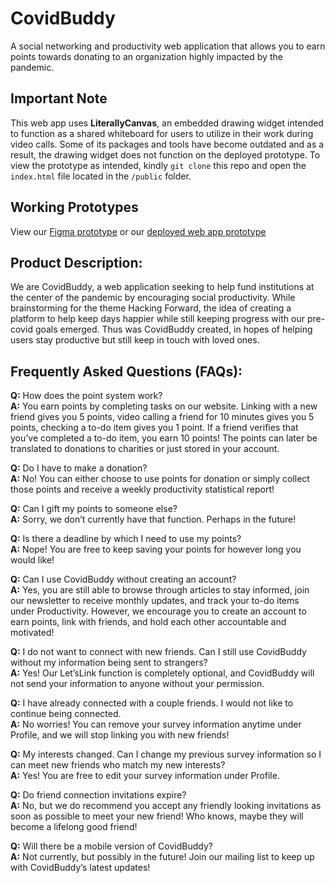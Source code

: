 # CovidBuddy
A social networking and productivity web application that allows you to earn points towards donating to an organization highly impacted by the pandemic.

## Important Note
This web app uses **LiterallyCanvas**, an embedded drawing widget intended to function as a shared whiteboard for users to utilize in their work during video calls. Some of its packages and tools have become outdated and as a result, the drawing widget does not function on the deployed prototype. To view the prototype as intended, kindly `git clone` this repo and open the `index.html` file located in the `/public` folder.

## Working Prototypes
View our [Figma prototype](https://www.figma.com/proto/XJtOGbXnm0DWtOBVdmiIyC/hackathon-2021?node-id=3%3A12&scaling=scale-down-width) or our [deployed web app prototype](https://audrey-kho.github.io/CovidBuddy/public/index.html)

## Product Description:
We are CovidBuddy, a web application seeking to help fund institutions at the center of the pandemic by encouraging social productivity. While brainstorming for the theme Hacking Forward, the idea of creating a platform to help keep days happier while still keeping progress with our pre-covid goals emerged. Thus was CovidBuddy created, in hopes of helping users stay productive but still keep in touch with loved ones.


## Frequently Asked Questions (FAQs):

**Q:** How does the point system work?  
**A:** You earn points by completing tasks on our website. Linking with a new friend gives you 5 points, video calling a friend for 10 minutes gives you 5 points, checking a to-do item gives you 1 point. If a friend verifies that you’ve completed a to-do item, you earn 10 points! The points can later be translated to donations to charities or just stored in your account.

**Q:** Do I have to make a donation?  
**A:** No! You can either choose to use points for donation or simply collect those points and receive a weekly productivity statistical report!

**Q:** Can I gift my points to someone else?  
**A:** Sorry, we don’t currently have that function. Perhaps in the future!

**Q:** Is there a deadline by which I need to use my points?  
**A:**  Nope! You are free to keep saving your points for however long you would like!

**Q:** Can I use CovidBuddy without creating an account?  
**A:** Yes, you are still able to browse through articles to stay informed, join our newsletter to receive monthly updates, and track your to-do items under Productivity. However, we encourage you to create an account to earn points, link with friends, and hold each other accountable and motivated!

**Q:** I do not want to connect with new friends. Can I still use CovidBuddy without my information being sent to strangers?  
**A:** Yes! Our Let’sLink function is completely optional, and CovidBuddy will not send your information to anyone without your permission.

**Q:** I have already connected with a couple friends. I would not like to continue being connected.  
**A:** No worries! You can remove your survey information anytime under Profile, and we will stop linking you with new friends!

**Q:** My interests changed. Can I change my previous survey information so I can meet new friends who match my new interests?  
**A:** Yes! You are free to edit your survey information under Profile.

**Q:** Do friend connection invitations expire?  
**A:** No, but we do recommend you accept any friendly looking invitations as soon as possible to meet your new friend! Who knows, maybe they will become a lifelong good friend!

**Q:** Will there be a mobile version of CovidBuddy?  
**A:** Not currently, but possibly in the future! Join our mailing list to keep up with CovidBuddy’s latest updates!
